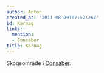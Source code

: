 ```yaml
---
author: Anton
created_at: '2011-08-09T07:52:26Z'
id: Karnag
links:
  mention:
  - Consaber
title: Karnag
---
```


Skogsområde i [Consaber].

  [Consaber]: Consaber
